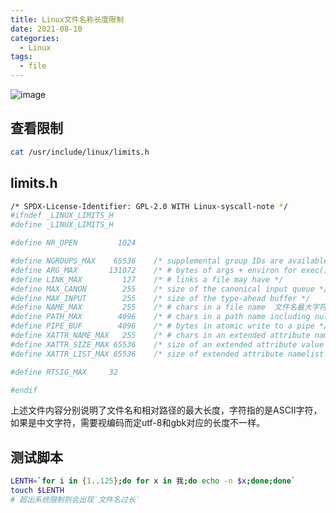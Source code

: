 ```yaml
---
title: Linux文件名称长度限制
date: 2021-08-10
categories:
  - Linux
tags:
  - file
---
```



![image](https://cdn.jsdelivr.net/gh/qbmzc/images/2021/image.jpg)

<!-- more -->

## 查看限制

```bash
cat /usr/include/linux/limits.h 
```

## limits.h

```bash
/* SPDX-License-Identifier: GPL-2.0 WITH Linux-syscall-note */
#ifndef _LINUX_LIMITS_H
#define _LINUX_LIMITS_H

#define NR_OPEN	        1024

#define NGROUPS_MAX    65536	/* supplemental group IDs are available */
#define ARG_MAX       131072	/* # bytes of args + environ for exec() */
#define LINK_MAX         127	/* # links a file may have */
#define MAX_CANON        255	/* size of the canonical input queue */
#define MAX_INPUT        255	/* size of the type-ahead buffer */
#define NAME_MAX         255	/* # chars in a file name  文件名最大字符数*/
#define PATH_MAX        4096	/* # chars in a path name including nul 相对路径最大字符数*/
#define PIPE_BUF        4096	/* # bytes in atomic write to a pipe */
#define XATTR_NAME_MAX   255	/* # chars in an extended attribute name */
#define XATTR_SIZE_MAX 65536	/* size of an extended attribute value (64k) */
#define XATTR_LIST_MAX 65536	/* size of extended attribute namelist (64k) */

#define RTSIG_MAX	  32

#endif
```

上述文件内容分别说明了文件名和相对路径的最大长度，字符指的是ASCII字符，如果是中文字符，需要视编码而定utf-8和gbk对应的长度不一样。

## 测试脚本

```bash
LENTH=`for i in {1..125};do for x in 我;do echo -n $x;done;done`
touch $LENTH
# 超出系统限制则会出现`文件名过长`
```